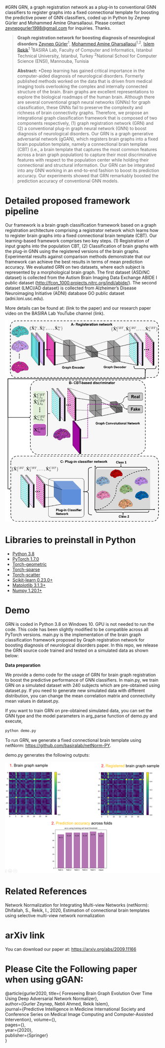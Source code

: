 #GRN 
GRN, a graph registration network as a plug-in to conventional GNN classifiers to register graphs into a fixed connectional template for boosting the predictive power of GNN classifiers, coded up in Python
by Zeynep Gürler and Mohammed Amine Gharsallaoui. Please contact zeynepgurler1998@gmail.com for inquiries. Thanks.
 
> **Graph registration network for boosting diagnosis of neurological disorders**
> [Zeynep Gürler](https://github.com/zeynepgurler)<sup>1</sup>, [Mohammed Amine Gharsallaoui](https://basira-lab.com/)<sup>1,2</sup>, [Islem Rekik](https://basira-lab.com/)<sup>1</sup>
> <sup>1</sup>BASIRA Lab, Faculty of Computer and Informatics, Istanbul Technical University, Istanbul, Turkey
> <sup>2</sup>National School for Computer Science (ENSI), Mannouba, Tunisia
>
> **Abstract:** *Deep learning has gained critical importance in the computer-aided diagnosis of neurological disorders. Formerly published methods worked on the data that is driven from medical imaging tools overlooking the complex and internally connected structure of the brain. Brain graphs are excellent representations to explore the biological roadmaps of the human brain. Although there are several conventional graph neural networks (GNNs) for graph classification, these GNNs fail to preserve the complexity and richness of brain connectivity graphs. Therefore, we propose an integrational graph classification framework that is composed of two components respectively, (1) graph registration network (GRN) and (2) a conventional plug-in graph neural network (GNN) to boost diagnosis of neurological disorders. Our GRN is a graph generative adversarial network (gGAN), which registers brain graphs into a fixed brain population template, namely a connectional brain template (CBT) (i.e., a brain template that captures the most common features across a brain graph population) to capture their most discriminative features with respect to the population center while holding their connectional and structural information. Our GRN can be integrated into any GNN working in an end-to-end fashion to boost its prediction accuracy. Our experiments showed that GRN remarkably boosted the prediction accuracy of conventional GNN models.

 
# Detailed proposed framework pipeline
Our framework is a brain graph classification framework based on a graph registration 
architecture comprising a registrator network which learns how to register brain graphs 
into a fixed connectional brain template (CBT). Our learning-based framework comprises 
two key steps. (1) Registration of input graphs into the population CBT, (2) 
Classification of brain graphs with the plug-in GNN using the registered versions 
of the brain graphs. Experimental results against comparison methods demonstrate that our
 framework can achieve the best results in terms of mean prediction accuracy. 
We evaluated GRN on two datasets, where each subject is represented by a morphological
 brain graph. The first dataset (ASD/NC dataset) is collected from the Autism 
 Brain Imaging Data Exchange ABIDE I public dataset (http://fcon_1000.projects.nitrc.org/indi/abide/).
 The second dataset (LMCI/AD dataset) is collected from Alzheimer’s Disease Neuroimaging Initiative 
 (ADNI) database GO public dataset (adni.loni.usc.edu). 

More details can be found at: (link to the paper) and our research paper video on the BASIRA Lab YouTube channel (link). 

![GRN pipeline](pipeline.png)


# Libraries to preinstall in Python
* [Python 3.8](https://www.python.org/)
* [PyTorch 1.7.0](http://pytorch.org/)
* [Torch-geometric](https://github.com/rusty1s/pytorch_geometric)
* [Torch-sparse](https://github.com/rusty1s/pytorch_sparse)
* [Torch-scatter](https://github.com/rusty1s/pytorch_scatter)
* [Scikit-learn 0.23.0+](https://scikit-learn.org/stable/)
* [Matplotlib 3.1.3+](https://matplotlib.org/)
* [Numpy 1.20.1+](https://numpy.org/)

# Demo

GRN is coded in Python 3.8 on Windows 10. GPU is not needed to run the code.
This code has been slightly modified to be compatible across all PyTorch versions.
main.py is the implementation of the brain graph classification framework proposed
by Graph registration network for boosting diagnosis of neurological disorders 
paper. In this repo, we release the GRN source code trained and tested on a simulated 
data as shown below:

**Data preparation**

We provide a demo code for the usage of GRN for brain graph registration to boost 
the predictive performance of GNN classifiers. In main.py, we train GRN on a 
simulated dataset with 240 subjects which are pre-obtained using dataset.py.
If you need to generate new simulated data with different distribution, you can 
change the mean correlation matrix and connectivity mean values in dataset.py. 

If you want to train GRN on pre-obtained simulated data, 
you can set the GNN type and the model parameters in arg_parse function of 
demo.py and execute,

```bash
python demo.py
```

To run GRN, we generate a fixed connectional brain template using netNorm: 
https://github.com/basiralab/netNorm-PY. 

demo.py generates the following outputs:

![GRN pipeline](outputs.png)

# Related References

Network Normalization for Integrating Multi-view Networks (netNorm): Dhifallah, S., Rekik, I., 2020, Estimation of connectional brain templates using selective multi-view network normalization

# arXiv link 

You can download our paper at: https://arxiv.org/abs/2009.11166

# Please Cite the Following paper when using gGAN:

@article{gurler2020, title={ Foreseeing Brain Graph Evolution Over Time
Using Deep Adversarial Network Normalizer}, <br/>
author={Gurler Zeynep, Nebli Ahmed, Rekik Islem}, <br/>
journal={Predictive Intelligence in Medicine International Society and Conference Series on Medical Image Computing and Computer-Assisted Intervention},
volume={}, <br/>
pages={}, <br/>
year={2020}, <br/>
publisher={Springer} <br/>
}<br/>







